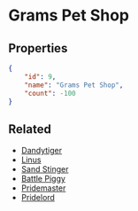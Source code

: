 # Grams Pet Shop

<no description available>

## Properties

```json
{
    "id": 9,
    "name": "Grams Pet Shop",
    "count": -100
}
```

## Related

- [Dandytiger](../items/445-dandytiger.md)
- [Linus](../items/446-linus.md)
- [Sand Stinger](../items/447-sand-stinger.md)
- [Battle Piggy](../items/448-battle-piggy.md)
- [Pridemaster](../items/449-pridemaster.md)
- [Pridelord](../items/450-pridelord.md)

